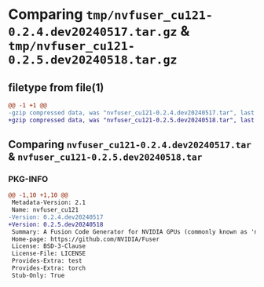 # Comparing `tmp/nvfuser_cu121-0.2.4.dev20240517.tar.gz` & `tmp/nvfuser_cu121-0.2.5.dev20240518.tar.gz`

## filetype from file(1)

```diff
@@ -1 +1 @@
-gzip compressed data, was "nvfuser_cu121-0.2.4.dev20240517.tar", last modified: Mon Apr  5 07:00:00 1993, max compression
+gzip compressed data, was "nvfuser_cu121-0.2.5.dev20240518.tar", last modified: Mon Apr  5 07:00:00 1993, max compression
```

## Comparing `nvfuser_cu121-0.2.4.dev20240517.tar` & `nvfuser_cu121-0.2.5.dev20240518.tar`

### PKG-INFO

```diff
@@ -1,10 +1,10 @@
 Metadata-Version: 2.1
 Name: nvfuser_cu121
-Version: 0.2.4.dev20240517
+Version: 0.2.5.dev20240518
 Summary: A Fusion Code Generator for NVIDIA GPUs (commonly known as 'nvFuser')
 Home-page: https://github.com/NVIDIA/Fuser
 License: BSD-3-Clause
 License-File: LICENSE
 Provides-Extra: test
 Provides-Extra: torch
 Stub-Only: True
```

